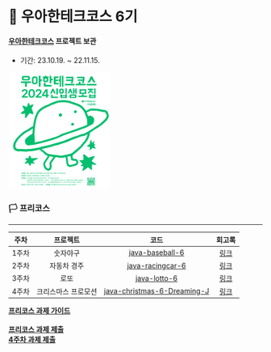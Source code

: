 # 🚀 우아한테크코스 6기

#### [우아한테크코스](https://woowacourse.github.io) 프로젝트 보관

- 기간: 23.10.19. ~ 22.11.15.

<img src=/image/image.png width="40%" height="40%" />

### 🏳 프리코스
---

| 주차  |    프로젝트    |                                            코드                                            |                                            회고록                                            |
|:---:|:----------:|:----------------------------------------------------------------------------------------:|:-----------------------------------------------------------------------------------------:|
| 1주차 |    숫자야구    |             [java-baseball-6](https://github.com/Dreaming-J/java-baseball-6)             |          [링크](https://dreaming-j-dev.tistory.com/entry/우아한테크코스-6기-프리코스-1주차-회고록)           |
| 2주차 |   자동차 경주   |            [java-racingcar-6](https://github.com/Dreaming-J/java-racingcar-6)            |          [링크](https://dreaming-j-dev.tistory.com/entry/우아한테크코스-6기-프리코스-2주차-회고록)           |
| 3주차 |     로또     |                [java-lotto-6](https://github.com/Dreaming-J/java-lotto-6)                |          [링크](https://dreaming-j-dev.tistory.com/entry/우아한테크코스-6기-프리코스-3주차-회고록)           |
| 4주차 | 크리스마스 프로모션 | [java-christmas-6-Dreaming-J](https://github.com/Dreaming-J/java-christmas-6-Dreaming-J) |          [링크](https://dreaming-j-dev.tistory.com/entry/우아한테크코스-6기-프리코스-4주차-회고록)           |

**[프리코스 과제 가이드](https://github.com/woowacourse/woowacourse-docs/blob/main/precourse/README.md)**
<br><br>
**[프리코스 과제 제출](https://apply.techcourse.co.kr/recruits)**
<br>
**[4주차 과제 제출](https://docs.google.com/document/d/1cmg0VpPkuvdaetxwp4hnyyFC_G-1f2Gr8nIDYIWcKC8/)**